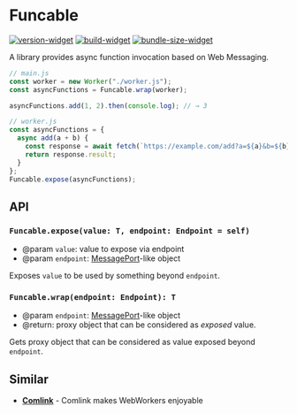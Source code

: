# Funcable

[![version-widget]][npm]
[![build-widget]][build]
[![bundle-size-widget]][bundlephobia]

A library provides async function invocation based on Web Messaging.

```javascript
// main.js
const worker = new Worker("./worker.js");
const asyncFunctions = Funcable.wrap(worker);

asyncFunctions.add(1, 2).then(console.log); // → 3

// worker.js
const asyncFunctions = {
  async add(a + b) {
    const response = await fetch(`https://example.com/add?a=${a}&b=${b}`).json();
    return response.result;
  }
};
Funcable.expose(asyncFunctions);
```

## API

### `Funcable.expose(value: T, endpoint: Endpoint = self)`

- @param `value`: value to expose via endpoint
- @param `endpoint`: [MessagePort](https://developer.mozilla.org/docs/Web/API/MessagePort)-like object

Exposes `value` to be used by something beyond `endpoint`.

### `Funcable.wrap(endpoint: Endpoint): T`

- @param `endpoint`: [MessagePort](https://developer.mozilla.org/docs/Web/API/MessagePort)-like object
- @return: proxy object that can be considered as _exposed_ value.

Gets proxy object that can be considered as value exposed beyond `endpoint`.

## Similar

- [**Comlink**](https://github.com/GoogleChromeLabs/comlink) - Comlink makes WebWorkers enjoyable

[version-widget]: https://img.shields.io/npm/v/funcable
[build-widget]: https://img.shields.io/github/workflow/status/KoharaKazuya/worker-first-architecture-tools/Build
[bundle-size-widget]: https://img.shields.io/bundlephobia/minzip/funcable?label=minified%20size
[npm]: https://www.npmjs.com/package/funcable
[build]: https://github.com/KoharaKazuya/worker-first-architecture-tools/actions?query=workflow%3ABuild
[bundlephobia]: https://bundlephobia.com/result?p=funcable
